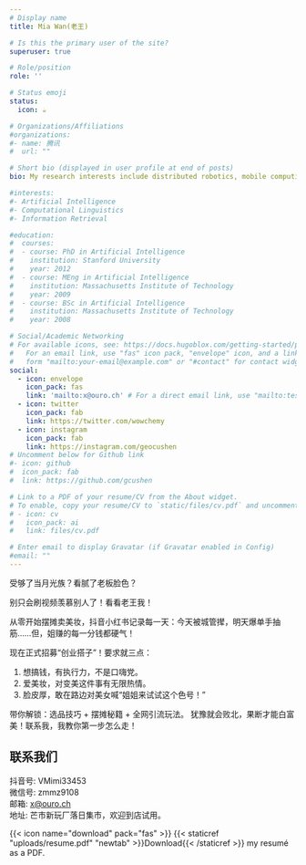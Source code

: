 ```yaml
---
# Display name
title: Mia Wan(老王)

# Is this the primary user of the site?
superuser: true

# Role/position
role: ''

# Status emoji
status:
  icon: ☕️

# Organizations/Affiliations
#organizations:
#- name: 腾讯
#  url: ""

# Short bio (displayed in user profile at end of posts)
bio: My research interests include distributed robotics, mobile computing and programmable matter.

#interests:
#- Artificial Intelligence
#- Computational Linguistics
#- Information Retrieval

#education:
#  courses:
#  - course: PhD in Artificial Intelligence
#    institution: Stanford University
#    year: 2012
#  - course: MEng in Artificial Intelligence
#    institution: Massachusetts Institute of Technology
#    year: 2009
#  - course: BSc in Artificial Intelligence
#    institution: Massachusetts Institute of Technology
#    year: 2008

# Social/Academic Networking
# For available icons, see: https://docs.hugoblox.com/getting-started/page-builder/#icons
#   For an email link, use "fas" icon pack, "envelope" icon, and a link in the
#   form "mailto:your-email@example.com" or "#contact" for contact widget.
social:
  - icon: envelope
    icon_pack: fas
    link: 'mailto:x@ouro.ch' # For a direct email link, use "mailto:test@example.org".
  - icon: twitter
    icon_pack: fab
    link: https://twitter.com/wowchemy
  - icon: instagram
    icon_pack: fab
    link: https://instagram.com/geocushen
# Uncomment below for Github link
#- icon: github
#  icon_pack: fab
#  link: https://github.com/gcushen

# Link to a PDF of your resume/CV from the About widget.
# To enable, copy your resume/CV to `static/files/cv.pdf` and uncomment the lines below.
# - icon: cv
#   icon_pack: ai
#   link: files/cv.pdf

# Enter email to display Gravatar (if Gravatar enabled in Config)
#email: ""
---
```


受够了当月光族？看腻了老板脸色？

别只会刷视频羡慕别人了！看看老王我！

从零开始摆摊卖美妆，抖音小红书记录每一天：今天被城管撵，明天爆单手抽筋……但，姐赚的每一分钱都硬气！

现在正式招募“创业搭子”！要求就三点：

1. 想搞钱，有执行力，不是口嗨党。
2. 爱美妆，对变美这件事有无限热情。
3. 脸皮厚，敢在路边对美女喊“姐姐来试试这个色号！”

带你解锁：选品技巧 + 摆摊秘籍 + 全网引流玩法。
犹豫就会败北，果断才能白富美！联系我，我教你第一步怎么走！

## 联系我们
抖音号: VMimi33453  
微信号: zmmz9108  
邮箱: x@ouro.ch  
地址: 芒市新玩厂落日集市，欢迎到店试用。


{{< icon name="download" pack="fas" >}} {{< staticref "uploads/resume.pdf" "newtab" >}}Download{{< /staticref >}} my resumé as a PDF.
